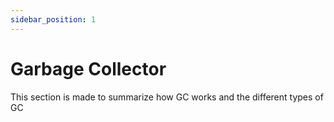 ```yaml
---
sidebar_position: 1
---
```


# Garbage Collector

This section is made to summarize how GC works and the different types of GC

